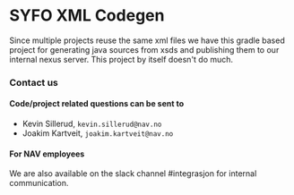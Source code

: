 # SYFO XML Codegen
Since multiple projects reuse the same xml files we have this gradle based project for generating java sources from xsds
and publishing them to our internal nexus server. This project by itself doesn't do much.

### Contact us
#### Code/project related questions can be sent to 
* Kevin Sillerud, `kevin.sillerud@nav.no`
* Joakim Kartveit, `joakim.kartveit@nav.no`

#### For NAV employees
We are also available on the slack channel #integrasjon for internal communication.
